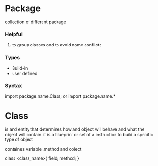 
# Package
collection of different package

### Helpful
 1. to group classes and to avoid name conflicts

### Types
- Build-in 
- user defined

### Syntax
import package.name.Class;
or 
import package.name.*


# Class
is and entity that determines how and object will behave and what the object will contain.
it is a blueprint or set of a instruction to build a specific type of object

containes variable ,method and object

class <class_name>{
		field;
		method;
}